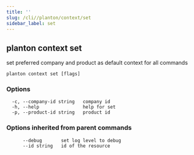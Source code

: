 ```yaml
---
title: ''
slug: /cli//planton/context/set
sidebar_label: set
---
```

## planton context set

set preferred company and product as default context for all commands

```
planton context set [flags]
```

### Options

```
  -c, --company-id string   company id
  -h, --help                help for set
  -p, --product-id string   product id
```

### Options inherited from parent commands

```
      --debug       set log level to debug
      --id string   id of the resource
```

